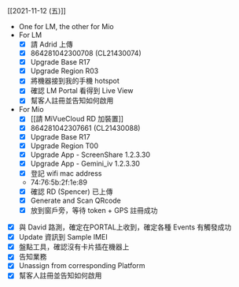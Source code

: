 [[2021-11-12 (五)]]
- One for LM, the other for Mio
- For LM
	 - [x] 請 Adrid 上傳
	 - [x] 864281042300708 (CL21430074)
	 - [x] Upgrade Base R17 
	 - [x] Upgrade Region R03
	 - [x] 將機器接到我的手機 hotspot
	 - [x] 確認 LM Portal 看得到 Live View
	 - [x] 幫客人註冊並告知如何啟用
	 
- For Mio
	- [x] [[請 MiVueCloud RD 加裝置]]
	- [x] 864281042307661 (CL21430088)
	- [x] Upgrade Base R17
	- [x] Upgrade Region T00
	- [x] Upgrade App - ScreenShare 1.2.3.30
	- [x] Upgrade App - Gemini_iv 1.2.3.30
	- [x] 登記 wifi mac address
	 - 74:76:5b:2f:1e:89
	- [x] 確認 RD (Spencer) 已上傳
	- [x] Generate and Scan QRcode 
	- [x] 放到窗戶旁，等待 token + GPS 註冊成功

- [x] 與 David 路測，確定在PORTAL上收到，確定各種 Events 有觸發成功
- [x] Update 資訊到 Sample IMEI
- [x] 盤點工具，確認沒有卡片插在機器上
- [x] 告知業務
- [x] Unassign from corresponding Platform
- [x] 幫客人註冊並告知如何啟用